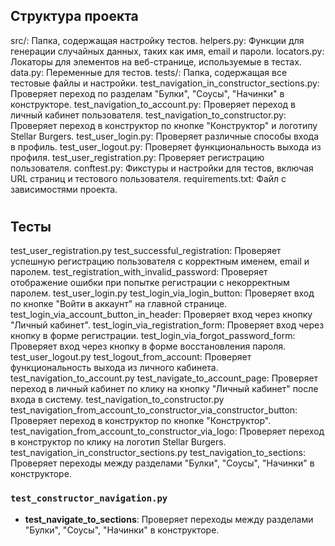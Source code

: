 
## Структура проекта


src/: Папка, содержащая настройку тестов.
helpers.py: Функции для генерации случайных данных, таких как имя, email и пароли.
locators.py: Локаторы для элементов на веб-странице, используемые в тестах.
data.py: Переменные для тестов.
tests/: Папка, содержащая все тестовые файлы и настройки.
test_navigation_in_constructor_sections.py: Проверяет переход по разделам "Булки", "Соусы", "Начинки" в конструкторе.
test_navigation_to_account.py: Проверяет переход в личный кабинет пользователя.
test_navigation_to_constructor.py: Проверяет переход в конструктор по кнопке "Конструктор" и логотипу Stellar Burgers.
test_user_login.py: Проверяет различные способы входа в профиль.
test_user_logout.py: Проверяет функциональность выхода из профиля.
test_user_registration.py: Проверяет регистрацию пользователя.
conftest.py: Фикстуры и настройки для тестов, включая URL страниц и тестового пользователя.
requirements.txt: Файл с зависимостями проекта.
#

## Тесты

test_user_registration.py
test_successful_registration: Проверяет успешную регистрацию пользователя с корректным именем, email и паролем.
test_registration_with_invalid_password: Проверяет отображение ошибки при попытке регистрации с некорректным паролем.
test_user_login.py
test_login_via_login_button: Проверяет вход по кнопке "Войти в аккаунт" на главной странице.
test_login_via_account_button_in_header: Проверяет вход через кнопку "Личный кабинет".
test_login_via_registration_form: Проверяет вход через кнопку в форме регистрации.
test_login_via_forgot_password_form: Проверяет вход через кнопку в форме восстановления пароля.
test_user_logout.py
test_logout_from_account: Проверяет функциональность выхода из личного кабинета.
test_navigation_to_account.py
test_navigate_to_account_page: Проверяет переход в личный кабинет по клику на кнопку "Личный кабинет" после входа в систему.
test_navigation_to_constructor.py
test_navigation_from_account_to_constructor_via_constructor_button: Проверяет переход в конструктор по кнопке "Конструктор".
test_navigation_from_account_to_constructor_via_logo: Проверяет переход в конструктор по клику на логотип Stellar Burgers.
test_navigation_in_constructor_sections.py
test_navigation_to_sections: Проверяет переходы между разделами "Булки", "Соусы", "Начинки" в конструкторе.


### `test_constructor_navigation.py`

- **test_navigate_to_sections**: Проверяет переходы между разделами "Булки", "Соусы", "Начинки" в конструкторе.
